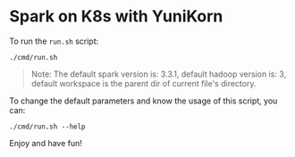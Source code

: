 <!--
* Licensed to the Apache Software Foundation (ASF) under one
* or more contributor license agreements.  See the NOTICE file
* distributed with this work for additional information
* regarding copyright ownership.  The ASF licenses this file
* to you under the Apache License, Version 2.0 (the
* "License"); you may not use this file except in compliance
* with the License.  You may obtain a copy of the License at
*
*      http://www.apache.org/licenses/LICENSE-2.0
*
* Unless required by applicable law or agreed to in writing, software
* distributed under the License is distributed on an "AS IS" BASIS,
* WITHOUT WARRANTIES OR CONDITIONS OF ANY KIND, either express or implied.
* See the License for the specific language governing permissions and
* limitations under the License.
-->

# Spark on K8s with YuniKorn

To run the `run.sh` script:

```shell script
./cmd/run.sh
```

> Note: The default spark version is: 3.3.1, default hadoop version is: 3, default workspace is the parent dir of current file's directory.

To change the default parameters and know the usage of this script, you can:

```shell script
./cmd/run.sh --help
``` 

Enjoy and have fun!